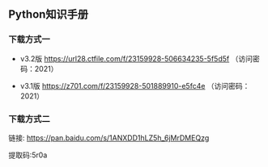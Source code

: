 ## Python知识手册

### 下载方式一

- v3.2版
https://url28.ctfile.com/f/23159928-506634235-5f5d5f
（访问密码：2021）

- v3.1版
https://z701.com/f/23159928-501889910-e5fc4e （访问密码：2021）

### 下载方式二

链接: https://pan.baidu.com/s/1ANXDD1hLZ5h_6jMrDMEQzg

提取码:5r0a

